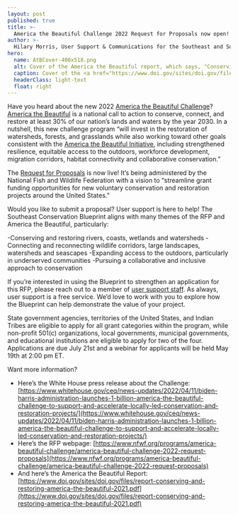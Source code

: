 ```yaml
---
layout: post
published: true
title: >-
  America the Beautiful Challenge 2022 Request for Proposals now open!
author: >-
  Hilary Morris, User Support & Communications for the Southeast and South Atlantic Blueprints
hero:
  name: AtBCover-400x518.png
  alt: Cover of the America the Beautiful report, which says, "Conserving and restoring America the Beautiful 2021 - A preliminary report to the National Climate Task Force recommending a 10-year, locally led campaign to conserve and restore the lands and waters upon which we all depend, and that bind us together as Americans" with a photo of two children playing outside.
  caption: Cover of the <a href="https://www.doi.gov/sites/doi.gov/files/report-conserving-and-restoring-america-the-beautiful-2021.pdf">America the Beautiful report</a>.
  headerClass: light-text
  float: right
---
```

Have you heard about the new 2022 [America the Beautiful Challenge](https://www.nfwf.org/programs/america-beautiful-challenge)? [America the Beautiful](https://www.whitehouse.gov/ceq/news-updates/2021/05/06/biden-harris-administration-outlines-america-the-beautiful-initiative/) is a national call to action to conserve, connect, and restore at least 30% of our nation’s lands and waters by the year 2030. In a nutshell, this new challenge program “will invest in the restoration of watersheds, forests, and grasslands while also working toward other goals consistent with the [America the Beautiful Initiative](https://www.whitehouse.gov/ceq/news-updates/2021/05/06/biden-harris-administration-outlines-america-the-beautiful-initiative/), including strengthened resilience, equitable access to the outdoors, workforce development, migration corridors, habitat connectivity and collaborative conservation.”<!--more-->

The [Request for Proposals](https://www.nfwf.org/programs/america-beautiful-challenge/america-beautiful-challenge-2022-request-proposals) is now live! It’s being administered by the National Fish and Wildlife Federation with a vision to “streamline grant funding opportunities for new voluntary conservation and restoration projects around the United States.”

Would you like to submit a proposal? User support is here to help! The Southeast Conservation Blueprint aligns with many themes of the RFP and America the Beautiful, particularly:

-Conserving and restoring rivers, coasts, wetlands and watersheds
-Connecting and reconnecting wildlife corridors, large landscapes, watersheds and seascapes
-Expanding access to the outdoors, particularly in underserved communities
-Pursuing a collaborative and inclusive approach to conservation

If you’re interested in using the Blueprint to strengthen an application for this RFP, please reach out to a member of [user support staff](https://secassoutheast.org/staff). As always, user support is a free service. We’d love to work with you to explore how the Blueprint can help demonstrate the value of your project.

State government agencies, territories of the United States, and Indian Tribes are eligible to apply for all grant categories within the program, while non-profit 501(c) organizations, local governments, municipal governments, and educational institutions are eligible to apply for two of the four. Applications are due July 21st and a webinar for applicants will be held May 19th at 2:00 pm ET.

Want more information?

- Here’s the White House press release about the Challenge: [https://www.whitehouse.gov/ceq/news-updates/2022/04/11/biden-harris-administration-launches-1-billion-america-the-beautiful-challenge-to-support-and-accelerate-locally-led-conservation-and-restoration-projects/](https://www.whitehouse.gov/ceq/news-updates/2022/04/11/biden-harris-administration-launches-1-billion-america-the-beautiful-challenge-to-support-and-accelerate-locally-led-conservation-and-restoration-projects/)
- Here’s the RFP webpage: [https://www.nfwf.org/programs/america-beautiful-challenge/america-beautiful-challenge-2022-request-proposals](https://www.nfwf.org/programs/america-beautiful-challenge/america-beautiful-challenge-2022-request-proposals)
- And here’s the America the Beautiful Report: [https://www.doi.gov/sites/doi.gov/files/report-conserving-and-restoring-america-the-beautiful-2021.pdf](https://www.doi.gov/sites/doi.gov/files/report-conserving-and-restoring-america-the-beautiful-2021.pdf)
